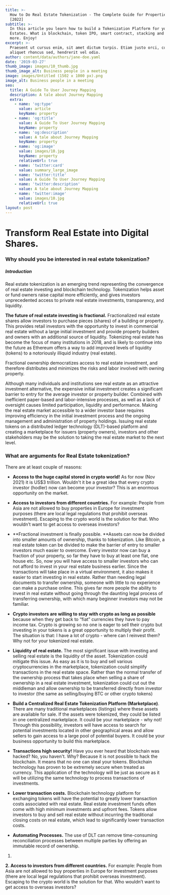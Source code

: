 ```yaml
---
title: >-
  How to Do Real Estate Tokenization - The Complete Guide for Properties Owners
  [2022]
subtitle: >-
  In this article you learn how to build a Tokenization Platform for your Real
  Estates. What is blockchain, token IPO, smart contract, stacking and many
  more. Enjoy!
excerpt: >-
  Praesent ut cursus enim, sit amet dictum turpis. Etiam justo orci, consectetur
  aliquet rhoncus sed, hendrerit vel odio.
author: content/data/authors/jane-doe.yaml
date: '2019-03-27'
thumb_image: images/10_thumb.jpg
thumb_image_alt: Business people in a meeting
image: images/Untitled (1502 x 1000 px).png
image_alt: Business people in a meeting
seo:
  title: A Guide To User Journey Mapping
  description: A tale about Journey Mapping
  extra:
    - name: 'og:type'
      value: article
      keyName: property
    - name: 'og:title'
      value: A Guide To User Journey Mapping
      keyName: property
    - name: 'og:description'
      value: A tale about Journey Mapping
      keyName: property
    - name: 'og:image'
      value: images/10.jpg
      keyName: property
      relativeUrl: true
    - name: 'twitter:card'
      value: summary_large_image
    - name: 'twitter:title'
      value: A Guide To User Journey Mapping
    - name: 'twitter:description'
      value: A tale about Journey Mapping
    - name: 'twitter:image'
      value: images/10.jpg
      relativeUrl: true
layout: post
---
```

# Transform Real Estate into Digital Shares.

### Why should you be interested in real estate tokenization?

##### Introduction

Real estate tokenization is an emerging trend representing the convergence of real estate investing and blockchain technology. Tokenization helps asset or fund owners raise capital more efficiently, and gives investors unprecedented access to private real estate investments, transparency, and liquidity.

**The future of real estate investing is fractional.** Fractionalized real estate shares allow investors to purchase pieces (shares) of a building or property. This provides retail investors with the opportunity to invest in commercial real estate without a large initial investment and provide property builders and owners with an additional source of liquidity. Tokenizing real estate has become the focus of many institutions in 2018, and is likely to continue into the future as Ethereum offers a way to add improved levels of liquidity (tokens) to a notoriously illiquid industry (real estate).

Fractional ownership democratizes access to real estate investment, and therefore distributes and minimizes the risks and labor involved with owning property.

Although many individuals and institutions see real estate as an attractive investment alternative, the expensive initial investment creates a significant barrier to entry for the average investor or property builder. Combined with inefficient paper-based and labor-intensive processes, as well as a lack of oversight causes limited participation, liquidity and performance. Making the real estate market accessible to a wider investor base requires improving efficiency in the initial investment process and the ongoing management and administration of property holdings. Issuing real estate tokens on a distributed ledger technology (DLT)-based platform and creating a marketplace for issuers (property owners), investors and other stakeholders may be the solution to taking the real estate market to the next level.

### What are arguments for Real Estate tokenization?

There are at least couple of reasons:

*   **Access to the huge capital stored in crypto world!** As for now (Nov 2021) it is US$3 trillion. Wouldn't it be a great idea that every crypto investor (hodler) now can become your investor? This is an enormous opportunity on the market.

*   **Access to investors from different countries.** For example: People from Asia are not allowed to buy properties in Europe for investment purposes (there are local legal regulations that prohibit overseas investment). Escaping to the crypto world is the solution for that. Who wouldn’t want to get access to overseas investors?

<!---->

*   **Fractional investment is finally possible. **Assets can now be divided into smaller amounts of ownership, thanks to tokenization. Like Bitcoin, a real estate token can be divided to make the barrier of entry to smaller investors much easier to overcome. Every investor now can buy a fraction of your property, so far they have to buy at least one flat, one house etc. So, now you will have access to smaller investors who can not afford to invest in your real estate business earlier. Since the transactions will take place in a virtual environment, it also makes it easier to start investing in real estate. Rather than needing legal documents to transfer ownership, someone with little to no experience can make a purchase online. This gives far more people the ability to invest in real estate without going through the daunting legal process of transferring ownership, with which many beginner investors may not be familiar.

<!---->

*   **Crypto investors are willing to stay with crypto as long as possible** because when they get back to “fiat” currencies they have to pay income tax. Crypto is growing so no one is eager to sell their crypto but investing in your tokens is a great opportunity to multiply their profit. The situation is that: I have a lot of crypto - where can I reinvest them? Why not for your tokenized real estate.

*   **Liquidity of real estate.** The most significant issue with investing and selling real estate is the liquidity of the asset. Tokenization could mitigate this issue. As easy as it is to buy and sell various cryptocurrencies in the marketplace, tokenization could simplify transactions in the real estate space. Rather than the normal transfer of the ownership process that takes place when selling a share of ownership in a real estate investment, tokenization could cut out the middleman and allow ownership to be transferred directly from investor to investor (the same as selling/buying BTC or other crypto tokens)

*   **Build a Centralized Real Estate Tokenization Platform (Marketplace)**. There are many traditional marketplaces (listings) where these assets are available for sale. If the assets were tokenized, they could be listed in one centralized marketplace. It could be your marketplace - why not! Through this possibility, investors will have access to search for potential investments located in other geographical areas and allow sellers to gain access to a large pool of potential buyers. It could be your business opportunity to build this marketplace. 

*   **Transactions high security!** Have you ever heard that blockchain was hacked? No, you haven't. Why? Because it is not possible to hack the blockchain. It means that no one can steal your tokens. Blockchain technology has proven to be extremely secure when treated as currency. This application of the technology will be just as secure as it will be utilizing the same technology to process transactions of investments.

*   **Lower transaction costs.** Blockchain technology platform for exchanging tokens will have the potential to greatly lower transaction costs associated with real estate. Real estate investment funds often come with high minimum investments and upfront fees. Tokens allow investors to buy and sell real estate without incurring the traditional closing costs on real estate, which lead to significantly lower transaction costs.

*   **Automating Processes.** The use of DLT can remove time-consuming reconciliation processes between multiple parties by offering an immutable record of ownership.

<!---->

1.

**2. Access to investors from different countries.** For example: People from Asia are not allowed to buy properties in Europe for investment purposes (there are local legal regulations that prohibit overseas investment). Escaping to the crypto world is the solution for that. Who wouldn’t want to get access to overseas investors?
